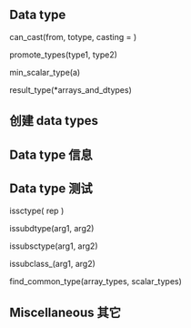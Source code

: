 ## Data type

can\_cast\(from, totype, casting = \)

promote\_types\(type1, type2\)

min\_scalar\_type\(a\)

result\_type\(\*arrays\_and\_dtypes\)

## 创建 data types

## Data type 信息

## Data type 测试

issctype\( rep \)

issubdtype\(arg1, arg2\)

issubsctype\(arg1, arg2\)

issubclass\_\(arg1, arg2\)

find\_common\_type\(array\_types, scalar\_types\)

## Miscellaneous 其它




